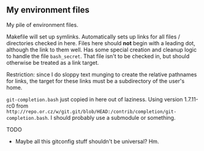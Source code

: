 My environment files
--------------------

My pile of environment files. 

Makefile will set up symlinks.  Automatically sets up links for all files / directories checked in here.  Files here should **not** begin with a leading dot, although the link to them well.  Has some special creation and cleanup logic to handle the file `bash_secret`.  That file isn't to be checked in, but should otherwise be treated as a link target.  

Restriction: since I do sloppy text munging to create the relative pathnames for links, the target for these links must be a subdirectory of the user's home.

`git-completion.bash` just copied in here out of laziness.  Using version 1.7.11-rc0 from `http://repo.or.cz/w/git.git/blob/HEAD:/contrib/completion/git-completion.bash`.  I should probably use a submodule or something.


TODO
- Maybe all this gitconfig stuff shouldn't be universal?  Hm.

